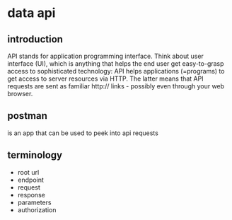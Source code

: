 # data api

## introduction

API stands for application programming interface. Think about user interface (UI), which is anything that helps the end user get easy-to-grasp access to sophisticated technology: API helps applications (=programs) to get access to server resources via HTTP. The latter means that API requests are sent as familiar http:// links - possibly even through your web browser.


## postman
is an app that can be used to peek into api requests


## terminology
*   root url
*   endpoint
*   request
*   response
*   parameters
*   authorization
